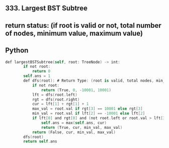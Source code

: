 ## 333. Largest BST Subtree
## return status: (if root is valid or not, total number of nodes, minimum value, maximum value)
## Python
```swift
def largestBSTSubtree(self, root: TreeNode) -> int:
        if not root:
            return 0
        self.ans = 1
        def dfs(root): # Return Type: (root is valid, total nodes, min_value, max_value) 
            if not root:
                return (True, 0, -10001, 10001)
            lft = dfs(root.left)
            rgt = dfs(root.right)
            cur = lft[1] + rgt[1] + 1
            max_val = root.val if rgt[3] == 10001 else rgt[3]
            min_val = root.val if lft[2] == -10001 else lft[2]
            if lft[0] and rgt[0] and (not root.left or root.val > lft[3]) and (not root.right or root.val < rgt[2]):
                self.ans = max(self.ans, cur)
                return (True, cur, min_val, max_val)
            return (False, cur, min_val, max_val)
        dfs(root)
        return self.ans
```
